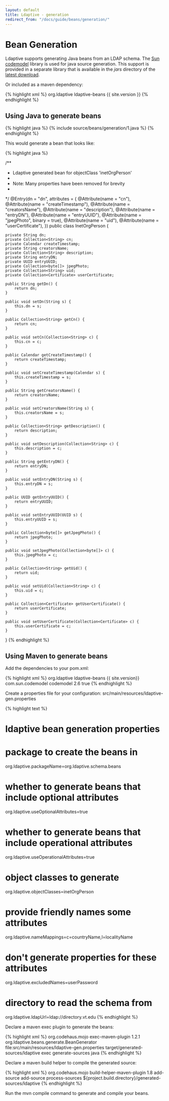 ```yaml
---
layout: default
title: Ldaptive - generation
redirect_from: "/docs/guide/beans/generation/"
---
```


# Bean Generation

Ldaptive supports generating Java beans from an LDAP schema. The [Sun codemodel](https://codemodel.java.net/) library is used for java source generation. This support is provided in a separate library that is available in the _jars_ directory of the [latest download](download.md).

Or included as a maven dependency:

{% highlight xml %}
 <dependencies>
  <dependency>
    <groupId>org.ldaptive</groupId>
    <artifactId>ldaptive-beans</artifactId>
    <version>{{ site.version }}</version>
  </dependency>
<dependencies>
{% endhighlight %}

## Using Java to generate beans

{% highlight java %}
{% include source/beans/generation/1.java %}
{% endhighlight %}

This would generate a bean that looks like:

{% highlight java %}

/**
 * Ldaptive generated bean for objectClass 'inetOrgPerson'
 *
 * Note: Many properties have been removed for brevity
 *
 */
@Entry(dn = "dn", attributes = {
    @Attribute(name = "cn"),
    @Attribute(name = "createTimestamp"),
    @Attribute(name = "creatorsName"),
    @Attribute(name = "description"),
    @Attribute(name = "entryDN"),
    @Attribute(name = "entryUUID"),
    @Attribute(name = "jpegPhoto", binary = true),
    @Attribute(name = "uid"),
    @Attribute(name = "userCertificate"),
})
public class InetOrgPerson {

    private String dn;
    private Collection<String> cn;
    private Calendar createTimestamp;
    private String creatorsName;
    private Collection<String> description;
    private String entryDN;
    private UUID entryUUID;
    private Collection<byte[]> jpegPhoto;
    private Collection<String> uid;
    private Collection<Certificate> userCertificate;

    public String getDn() {
        return dn;
    }

    public void setDn(String s) {
        this.dn = s;
    }

    public Collection<String> getCn() {
        return cn;
    }

    public void setCn(Collection<String> c) {
        this.cn = c;
    }

    public Calendar getCreateTimestamp() {
        return createTimestamp;
    }

    public void setCreateTimestamp(Calendar s) {
        this.createTimestamp = s;
    }

    public String getCreatorsName() {
        return creatorsName;
    }

    public void setCreatorsName(String s) {
        this.creatorsName = s;
    }

    public Collection<String> getDescription() {
        return description;
    }

    public void setDescription(Collection<String> c) {
        this.description = c;
    }

    public String getEntryDN() {
        return entryDN;
    }

    public void setEntryDN(String s) {
        this.entryDN = s;
    }

    public UUID getEntryUUID() {
        return entryUUID;
    }

    public void setEntryUUID(UUID s) {
        this.entryUUID = s;
    }

    public Collection<byte[]> getJpegPhoto() {
        return jpegPhoto;
    }

    public void setJpegPhoto(Collection<byte[]> c) {
        this.jpegPhoto = c;
    }

    public Collection<String> getUid() {
        return uid;
    }

    public void setUid(Collection<String> c) {
        this.uid = c;
    }

    public Collection<Certificate> getUserCertificate() {
        return userCertificate;
    }

    public void setUserCertificate(Collection<Certificate> c) {
        this.userCertificate = c;
    }
}
{% endhighlight %}

## Using Maven to generate beans

Add the dependencies to your pom.xml:

{% highlight xml %}
 <dependencies>
  <dependency>
    <groupId>org.ldaptive</groupId>
    <artifactId>ldaptive-beans</artifactId>
    <version>{{ site.version}}</version>
  </dependency>
  <dependency>
    <groupId>com.sun.codemodel</groupId>
    <artifactId>codemodel</artifactId>
    <version>2.6</version>
    <optional>true</optional>
  </dependency>
<dependencies>
{% endhighlight %}

Create a properties file for your configuration: src/main/resources/ldaptive-gen.properties

{% highlight text %}

# ldaptive bean generation properties

# package to create the beans in
org.ldaptive.packageName=org.ldaptive.schema.beans

# whether to generate beans that include optional attributes
org.ldaptive.useOptionalAttributes=true

# whether to generate beans that include operational attributes
org.ldaptive.useOperationalAttributes=true

# object classes to generate
org.ldaptive.objectClasses=inetOrgPerson

# provide friendly names some attributes
org.ldaptive.nameMappings=c=countryName,l=localityName

# don't generate properties for these attributes
org.ldaptive.excludedNames=userPassword

# directory to read the schema from
org.ldaptive.ldapUrl=ldap://directory.vt.edu
{% endhighlight %}

Declare a maven exec plugin to generate the beans:

{% highlight xml %}
<plugin>
  <groupId>org.codehaus.mojo</groupId>
  <artifactId>exec-maven-plugin</artifactId>
  <version>1.2.1</version>
  <configuration>
    <mainClass>org.ldaptive.beans.generate.BeanGenerator</mainClass>
    <arguments>
      <argument>file:src/main/resources/ldaptive-gen.properties</argument>
      <argument>target/generated-sources/ldaptive</argument>
    </arguments>
  </configuration>
  <executions>
    <execution>
      <id>exec</id>
      <phase>generate-sources</phase>
      <goals>
        <goal>java</goal>
      </goals>
    </execution>
  </executions>
</plugin>
{% endhighlight %}

Declare a maven build helper to compile the generated source:

{% highlight xml %}
<plugin>
  <groupId>org.codehaus.mojo</groupId>
  <artifactId>build-helper-maven-plugin</artifactId>
  <version>1.8</version>
  <executions>
    <execution>
      <id>add-source</id>
      <goals>
        <goal>add-source</goal>
      </goals>
      <phase>process-sources</phase>
      <configuration>
        <sources>
          <source>${project.build.directory}/generated-sources/ldaptive</source>
        </sources>
      </configuration>
    </execution>
  </executions>
</plugin>
{% endhighlight %}

Run the mvn compile command to generate and compile your beans.

